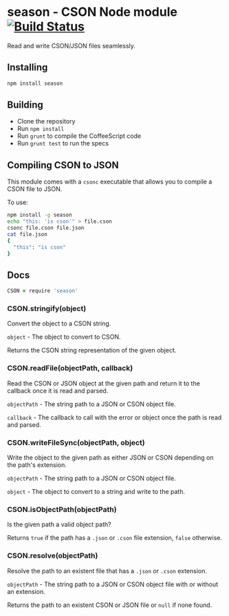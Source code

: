 # season - CSON Node module [![Build Status](https://travis-ci.org/atom/season.png)](https://travis-ci.org/atom/season)

Read and write CSON/JSON files seamlessly.

## Installing

```sh
npm install season
```

## Building
  * Clone the repository
  * Run `npm install`
  * Run `grunt` to compile the CoffeeScript code
  * Run `grunt test` to run the specs

## Compiling CSON to JSON

This module comes with a `csonc` executable that allows you to compile a CSON
file to JSON.

To use:

```sh
npm install -g season
echo "this: 'is cson'" > file.cson
csonc file.cson file.json
cat file.json
{
  "this": "is cson"
}
```

## Docs

```coffeescript
CSON = require 'season'
```

### CSON.stringify(object)

Convert the object to a CSON string.

`object` - The object to convert to CSON.

Returns the CSON string representation of the given object.

### CSON.readFile(objectPath, callback)

Read the CSON or JSON object at the given path and return it to the callback
once it is read and parsed.

`objectPath` - The string path to a JSON or CSON object file.

`callback` - The callback to call with the error or object once the path
             is read and parsed.

### CSON.writeFileSync(objectPath, object)

Write the object to the given path as either JSON or CSON depending on the
path's extension.

`objectPath` - The string path to a JSON or CSON object file.

`object` - The object to convert to a string and write to the path.

### CSON.isObjectPath(objectPath)

Is the given path a valid object path?

Returns `true` if the path has a `.json` or `.cson` file extension, `false`
otherwise.

### CSON.resolve(objectPath)

Resolve the path to an existent file that has a `.json` or `.cson` extension.

`objectPath` - The string path to a JSON or CSON object file with or without
               an extension.

Returns the path to an existent CSON or JSON file or `null` if none found.
